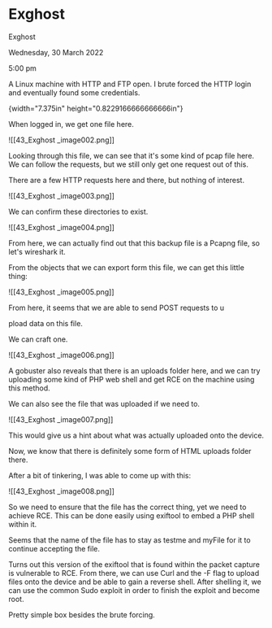 # Exghost

Exghost

Wednesday, 30 March 2022

5:00 pm

A Linux machine with HTTP and FTP open. I brute forced the HTTP login and eventually found some credentials.

{width="7.375in" height="0.8229166666666666in"}

When logged in, we get one file here.

!\[\[43\_Exghost \_image002.png]]

Looking through this file, we can see that it's some kind of pcap file here. We can follow the requests, but we still only get one request out of this.

&#x20;

There are a few HTTP requests here and there, but nothing of interest.

&#x20;

!\[\[43\_Exghost \_image003.png]]

We can confirm these directories to exist.

&#x20;

!\[\[43\_Exghost \_image004.png]]

&#x20;

From here, we can actually find out that this backup file is a Pcapng file, so let's wireshark it.

&#x20;

From the objects that we can export form this file, we can get this little thing:

!\[\[43\_Exghost \_image005.png]]

&#x20;

From here, it seems that we are able to send POST requests to u

pload data on this file.

We can craft one.

!\[\[43\_Exghost \_image006.png]]

&#x20;

A gobuster also reveals that there is an uploads folder here, and we can try uploading some kind of PHP web shell and get RCE on the machine using this method.

&#x20;

We can also see the file that was uploaded if we need to.

!\[\[43\_Exghost \_image007.png]]

&#x20;

This would give us a hint about what was actually uploaded onto the device.

Now, we know that there is definitely some form of HTML uploads folder there.

After a bit of tinkering, I was able to come up with this:

!\[\[43\_Exghost \_image008.png]]

&#x20;

So we need to ensure that the file has the correct thing, yet we need to achieve RCE. This can be done easily using exiftool to embed a PHP shell within it.

Seems that the name of the file has to stay as testme and myFile for it to continue accepting the file.

&#x20;

Turns out this version of the exiftool that is found within the packet capture is vulnerable to RCE. From there, we can use Curl and the -F flag to upload files onto the device and be able to gain a reverse shell. After shelling it, we can use the common Sudo exploit in order to finish the exploit and become root.

&#x20;

Pretty simple box besides the brute forcing.

&#x20;
